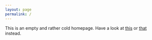 ```yaml
---
layout: page
permalink: /
---
```


This is an empty and rather cold homepage. Have a look at [this](/security) or [that](/programming) instead.
